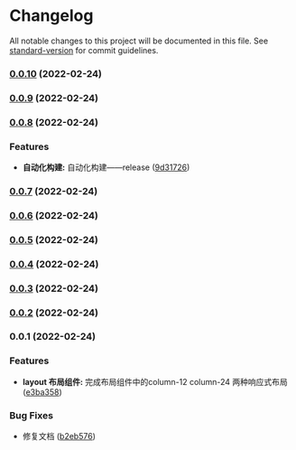 # Changelog

All notable changes to this project will be documented in this file. See [standard-version](https://github.com/conventional-changelog/standard-version) for commit guidelines.

### [0.0.10](https://github.com/louruixiao/owl/compare/v0.0.9...v0.0.10) (2022-02-24)

### [0.0.9](https://github.com/louruixiao/owl/compare/v0.0.8...v0.0.9) (2022-02-24)

### [0.0.8](https://github.com/louruixiao/owl/compare/v0.0.7...v0.0.8) (2022-02-24)


### Features

* **自动化构建:** 自动化构建——release ([9d31726](https://github.com/louruixiao/owl/commit/9d31726919535f149d68397c51dcf9752ec85484))

### [0.0.7](https://github.com/louruixiao/owl/compare/v0.0.6...v0.0.7) (2022-02-24)

### [0.0.6](https://github.com/louruixiao/owl/compare/v0.0.5...v0.0.6) (2022-02-24)

### [0.0.5](https://github.com/louruixiao/owl/compare/v0.0.4...v0.0.5) (2022-02-24)

### [0.0.4](https://github.com/louruixiao/owl/compare/v0.0.3...v0.0.4) (2022-02-24)

### [0.0.3](https://github.com/louruixiao/owl/compare/v0.0.2...v0.0.3) (2022-02-24)

### [0.0.2](https://github.com/louruixiao/owl/compare/v0.0.1...v0.0.2) (2022-02-24)

### 0.0.1 (2022-02-24)


### Features

* **layout 布局组件:** 完成布局组件中的column-12 column-24 两种响应式布局 ([e3ba358](https://github.com/louruixiao/owl/commit/e3ba35847c285c23efc97975541635ed317dcdb5))


### Bug Fixes

* 修复文档 ([b2eb576](https://github.com/louruixiao/owl/commit/b2eb5762200dad6b3adf033f86ee4bac6e933f49))
